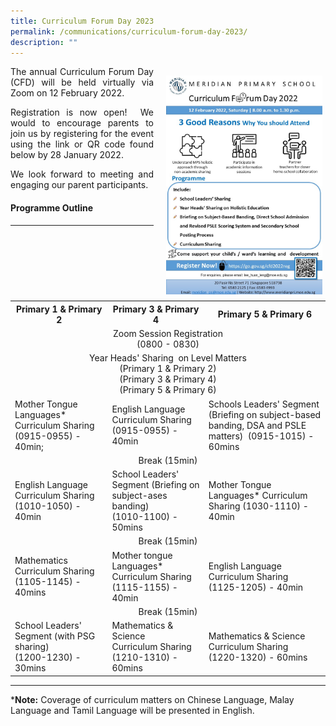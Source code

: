 ```yaml
---
title: Curriculum Forum Day 2023
permalink: /communications/curriculum-forum-day-2023/
description: ""
---
```


<img src="/images/Communication/2022%20CFD.jpeg" style="width:250px;height:350px;float:right; padding: 15px 5px 10px 20px;">

<p align = "justify">The annual Curriculum Forum Day (CFD) will be held virtually via Zoom on 12 February 2022.</p>

<p align = "justify">Registration is now open!  We would to encourage parents to join us by registering for the event using the link or QR code found below by 28 January 2022.</p>

<p align = "justify">We look forward to meeting and engaging our parent participants.</p>

#### Programme Outline
<hr>
<table>
	<tr>
    <th>Primary 1 & Primary 2</th>
    <th>Primary 3 & Primary 4</th>
    <th>Primary 5 & Primary 6</th>
  </tr>
 <tr>
  <td colspan="3" style="text-align:center">Zoom Session Registration<br>(0800 - 0830)</td>
 </tr>
 <tr>
  	 <td colspan="3" style="text-align:center">Year Heads' Sharing   
on Level Matters<br>
	 (Primary 1 & Primary 2)<br>
	 (Primary 3 & Primary 4)<br>
	 (Primary 5 & Primary 6)</td>
 </tr>
 <tr>
  <td>Mother Tongue Languages* Curriculum Sharing  
(0915-0955) - 40min;</td>
  <td>English Language Curriculum Sharing  
(0915-0955) - 40min</td>
  <td>Schools Leaders' Segment (Briefing on subject-based banding, DSA and PSLE matters)   
(0915-1015) - 60mins</td>
 </tr>
	 <tr>
  	 <td colspan="3" style="text-align:center">Break (15min)</td>
 </tr>
	 <tr>
  <td>English Language Curriculum Sharing  
(1010-1050) - 40min</td>
  <td>School Leaders' Segment (Briefing on subject-ases banding)<br>(1010-1100) - 50mins</td>
  <td>Mother Tongue Languages* Curriculum Sharing  
(1030-1110) - 40min</td>
 </tr>
	<tr>
  	 <td colspan="3" style="text-align:center">Break (15min)</td>
 </tr>
	<tr>
  <td>Mathematics Curriculum Sharing   
(1105-1145) - 40mins</td>
  <td>Mother tongue Languages*  Curriculum Sharing  
(1115-1155) - 40min</td>
  <td>English Language Curriculum Sharing  
(1125-1205) - 40min</td>
 </tr>
	<tr>
  	 <td colspan="3" style="text-align:center">Break (15min)</td>
 </tr>
	<tr>
  <td>School Leaders' Segment (with PSG sharing)<br>
(1200-1230) - 30mins</td>
  <td>Mathematics & Science <br>Curriculum Sharing   
(1210-1310) - 60mins</td>
  <td>Mathematics & Science <br>Curriculum Sharing   
(1220-1320) - 60mins</td>
 </tr>
</table>
<hr>

\***Note:** Coverage of curriculum matters on Chinese Language, Malay Language and Tamil Language will be presented in English.